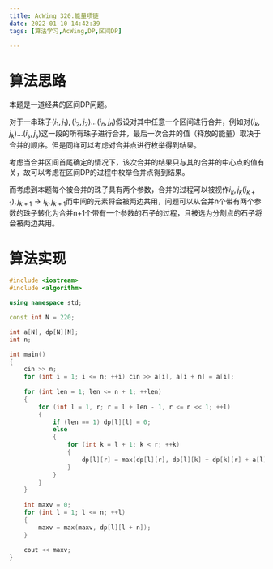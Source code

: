 ```yaml
---
title: AcWing 320.能量项链
date: 2022-01-10 14:42:39
tags: [算法学习,AcWing,DP,区间DP]

---
```


# 算法思路

本题是一道经典的区间DP问题。

对于一串珠子$(i_1, j_1), (i_2, j_2)...(i_n, j_n)$假设对其中任意一个区间进行合并，例如对$(i_k, j_k)...(i_s, j_s)$这一段的所有珠子进行合并，最后一次合并的值（释放的能量）取决于合并的顺序。但是同样可以考虑对合并点进行枚举得到结果。

考虑当合并区间首尾确定的情况下，该次合并的结果只与其的合并的中心点的值有关，故可以考虑在区间DP的过程中枚举合并点得到结果。

而考虑到本题每个被合并的珠子具有两个参数，合并的过程可以被视作$i_k, j_k(i_{k+1}), j_{k + 1} \to i_k, j_{k + 1}$而中间的元素将会被两边共用，问题可以从合并n个带有两个参数的珠子转化为合并n+1个带有一个参数的石子的过程，且被选为分割点的石子将会被两边共用。

<!---more--->

# 算法实现

```c++
#include <iostream> 
#include <algorithm>

using namespace std;

const int N = 220;

int a[N], dp[N][N];
int n;

int main() 
{
    cin >> n;
    for (int i = 1; i <= n; ++i) cin >> a[i], a[i + n] = a[i];
    
    for (int len = 1; len <= n + 1; ++len)
    {
        for (int l = 1, r; r = l + len - 1, r <= n << 1; ++l)
        {
            if (len == 1) dp[l][l] = 0;
            else
            {
                for (int k = l + 1; k < r; ++k)
                {
                    dp[l][r] = max(dp[l][r], dp[l][k] + dp[k][r] + a[l] * a[r] * a[k]);
                }
            }
        }
    }
    
    int maxv = 0;
    for (int l = 1; l <= n; ++l)
    {
        maxv = max(maxv, dp[l][l + n]);
    }
    
    cout << maxv;
}
```


